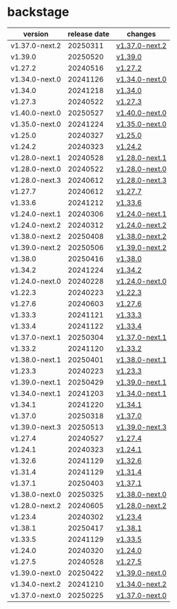 # backstage	


|version|release date|changes|
|---|---|---|
|v1.37.0-next.2|20250311|[v1.37.0-next.2](./v1.37.0-next.2-20250311.md)|
|v1.39.0|20250520|[v1.39.0](./v1.39.0-20250520.md)|
|v1.27.2|20240516|[v1.27.2](./v1.27.2-20240516.md)|
|v1.34.0-next.0|20241126|[v1.34.0-next.0](./v1.34.0-next.0-20241126.md)|
|v1.34.0|20241218|[v1.34.0](./v1.34.0-20241218.md)|
|v1.27.3|20240522|[v1.27.3](./v1.27.3-20240522.md)|
|v1.40.0-next.0|20250527|[v1.40.0-next.0](./v1.40.0-next.0-20250527.md)|
|v1.35.0-next.0|20241224|[v1.35.0-next.0](./v1.35.0-next.0-20241224.md)|
|v1.25.0|20240327|[v1.25.0](./v1.25.0-20240327.md)|
|v1.24.2|20240323|[v1.24.2](./v1.24.2-20240323.md)|
|v1.28.0-next.1|20240528|[v1.28.0-next.1](./v1.28.0-next.1-20240528.md)|
|v1.28.0-next.0|20240522|[v1.28.0-next.0](./v1.28.0-next.0-20240522.md)|
|v1.28.0-next.3|20240612|[v1.28.0-next.3](./v1.28.0-next.3-20240612.md)|
|v1.27.7|20240612|[v1.27.7](./v1.27.7-20240612.md)|
|v1.33.6|20241212|[v1.33.6](./v1.33.6-20241212.md)|
|v1.24.0-next.1|20240306|[v1.24.0-next.1](./v1.24.0-next.1-20240306.md)|
|v1.24.0-next.2|20240312|[v1.24.0-next.2](./v1.24.0-next.2-20240312.md)|
|v1.38.0-next.2|20250408|[v1.38.0-next.2](./v1.38.0-next.2-20250408.md)|
|v1.39.0-next.2|20250506|[v1.39.0-next.2](./v1.39.0-next.2-20250506.md)|
|v1.38.0|20250416|[v1.38.0](./v1.38.0-20250416.md)|
|v1.34.2|20241224|[v1.34.2](./v1.34.2-20241224.md)|
|v1.24.0-next.0|20240228|[v1.24.0-next.0](./v1.24.0-next.0-20240228.md)|
|v1.22.3|20240223|[v1.22.3](./v1.22.3-20240223.md)|
|v1.27.6|20240603|[v1.27.6](./v1.27.6-20240603.md)|
|v1.33.3|20241121|[v1.33.3](./v1.33.3-20241121.md)|
|v1.33.4|20241122|[v1.33.4](./v1.33.4-20241122.md)|
|v1.37.0-next.1|20250304|[v1.37.0-next.1](./v1.37.0-next.1-20250304.md)|
|v1.33.2|20241120|[v1.33.2](./v1.33.2-20241120.md)|
|v1.38.0-next.1|20250401|[v1.38.0-next.1](./v1.38.0-next.1-20250401.md)|
|v1.23.3|20240223|[v1.23.3](./v1.23.3-20240223.md)|
|v1.39.0-next.1|20250429|[v1.39.0-next.1](./v1.39.0-next.1-20250429.md)|
|v1.34.0-next.1|20241203|[v1.34.0-next.1](./v1.34.0-next.1-20241203.md)|
|v1.34.1|20241220|[v1.34.1](./v1.34.1-20241220.md)|
|v1.37.0|20250318|[v1.37.0](./v1.37.0-20250318.md)|
|v1.39.0-next.3|20250513|[v1.39.0-next.3](./v1.39.0-next.3-20250513.md)|
|v1.27.4|20240527|[v1.27.4](./v1.27.4-20240527.md)|
|v1.24.1|20240323|[v1.24.1](./v1.24.1-20240323.md)|
|v1.32.6|20241129|[v1.32.6](./v1.32.6-20241129.md)|
|v1.31.4|20241129|[v1.31.4](./v1.31.4-20241129.md)|
|v1.37.1|20250403|[v1.37.1](./v1.37.1-20250403.md)|
|v1.38.0-next.0|20250325|[v1.38.0-next.0](./v1.38.0-next.0-20250325.md)|
|v1.28.0-next.2|20240605|[v1.28.0-next.2](./v1.28.0-next.2-20240605.md)|
|v1.23.4|20240302|[v1.23.4](./v1.23.4-20240302.md)|
|v1.38.1|20250417|[v1.38.1](./v1.38.1-20250417.md)|
|v1.33.5|20241129|[v1.33.5](./v1.33.5-20241129.md)|
|v1.24.0|20240320|[v1.24.0](./v1.24.0-20240320.md)|
|v1.27.5|20240528|[v1.27.5](./v1.27.5-20240528.md)|
|v1.39.0-next.0|20250422|[v1.39.0-next.0](./v1.39.0-next.0-20250422.md)|
|v1.34.0-next.2|20241210|[v1.34.0-next.2](./v1.34.0-next.2-20241210.md)|
|v1.37.0-next.0|20250225|[v1.37.0-next.0](./v1.37.0-next.0-20250225.md)|
